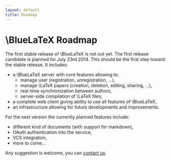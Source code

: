 ```yaml
---
layout: default
title: Roadmap
---
```


\BlueLaTeX Roadmap
==================

The first stable release of \BlueLaTeX is not out yet.
The first release candidate is planned for July 23rd 2014. This should be the first step toward the stable release.
It includes:

 - a \BlueLaTeX server with core features allowing to:
   - manage user (registration, unregistration, ...),
   - manage \LaTeX papers (creation, deletion, editing, sharing, ...),
   - real-time synchronization between authors,
   - server-side compilation of \LaTeX files;
 - a complete web client giving ability to use all features of \BlueLaTeX,
 - an infrastructure allowing for future developments and improvements.

For the next version the currently planned features include:

 - different kind of documents (with support for markdown),
 - OAuth authentication into the service,
 - VCS integration,
 - more to come...

Any suggestion is welcome, you can [contact us](/community/).
